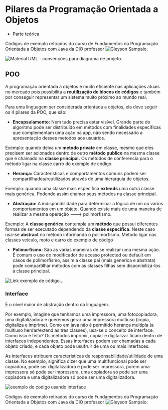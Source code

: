 # Pilares da Programação Orientada a Objetos

- Parte teórica

Códigos de exemplo retirados do curso de Fundamentos da Programação Orientada a Objetos com Java da DIO professor ![Gleyson Sampaio](https://glysns.gitbook.io/java-basico/programacao-orientada-a-objetos/enums).

![Material UML](https://glysns.gitbook.io/java-basico/programacao-orientada-a-objetos/uml) - convenções para diagrama de projeto.

## POO

A programação orientada a objetos é muito eficiente nas aplicações atuais no mercado pois possibilita a **reutilização de blocos de códigos** e também por conseguir representar um sistema muito próximo ao mundo real.

Para uma linguagem ser considerada orientada a objetos, ela deve seguir os 4 pilares da POO, que são:

- **Encapsulamento:** Nem tudo precisa estar visível. Grande parte do algoritmo pode ser distribuído em métodos com finalidades específicas que complementam uma ação na app, não sendo necessário a apresentação desses metodos aos usuários.

Exemplo: quando deixa um **metodo private** em classe, mesmo que eles precisem ser acionados dentro de outro **método publico** na mesma classe que é chamado na **classe principal.** Os métodos de conferencia para o método ligar na classe carro do exemplo de código.

- **Herança:** Características e comportamentos comuns podem ser compartilhados/reutilizados através de uma hierarquia de objetos.

Exemplo: quando uma classe mais específica **extends** uma outra classe mais genérica. Podendo assim chamar seus métodos na classe principal.

- **Abstração:** A indisponibilidade para determinar a lógica de um ou vários comportamentos em um objeto. Quando existe mais de uma maneira de realizar a mesma operação ---> polimorfismo.

Exemplo: A **classe genérica** contempla um **método** que possui diferentes formas de ser executado dependendo da **classe especifica**. Neste caso usa-se **abstract** no método informando o polimorfismo. Metodo ligar nas classes veiculo, moto e carro do exemplo de código

- **Polimorfismo:** São as várias maneiras de se realizar uma mesma ação. É comum o uso do modificador de acesso protected ou default em casos de polimorfismo, assim a classe pai (mais generica e abstrata) pode compartilhar métodos com as classes filhas sem disponibilizá-los à classe principal.

![Link exemplo de código](https://github.com/maurodge/POOSantander2/tree/main/Pilares-POO/Autodromo/src)...

### Interface

É o nível maior de abstração dentro da linguagem.

Por exemplo, imagine que tenhamos uma impressora, uma fotocopiadora, uma digitalizadora e queremos gerar uma impressora multiuso (copia, digitaliza e imprime). Como em java não é permitido herança multipla (a multiuso herdar/extend as tres classes), usa-se o conceito de interface. Como isso é feito? Os métodos imprimir, copiar e digitalizar ficam dentro de interfaces independentes. Essas interfaces podem ser chamadas a cada objeto criado, e cada objeto pode usufruir de uma ou mais interfaces.

As interfaces atribuem caracteristicas de responsabilidade/utilidade de uma classe. No exemplo, significa dizer que uma multifuncional pode ser copiadora, pode ser digitalizadora e pode ser impressora, porem uma impressora só pode ser impressora, uma copiadora só pode ser uma copiadora e uma digitalizadora só pode ser uma digitalizadora.

![exemplo do codigo usando interface]()

Códigos de exemplo retirados do curso de Fundamentos da Programação Orientada a Objetos com Java da DIO professor ![Gleyson Sampaio](https://glysns.gitbook.io/java-basico/programacao-orientada-a-objetos/enums).
